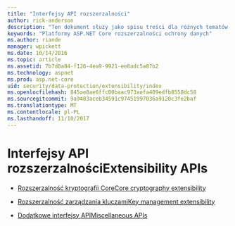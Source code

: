 ```yaml
---
title: "Interfejsy API rozszerzalności"
author: rick-anderson
description: "Ten dokument służy jako spisu treści dla różnych tematów rozszerzalności ochrony danych platformy ASP.NET Core."
keywords: "Platformy ASP.NET Core rozszerzalności ochrony danych"
ms.author: riande
manager: wpickett
ms.date: 10/14/2016
ms.topic: article
ms.assetid: 7b7d8a84-f126-4ea9-9921-ee8adc5a87b2
ms.technology: aspnet
ms.prod: asp.net-core
uid: security/data-protection/extensibility/index
ms.openlocfilehash: 845ae8ae6ffc00baac973aefa409edfb8558dc58
ms.sourcegitcommit: 9a9483aceb34591c97451997036a9120c3fe2baf
ms.translationtype: MT
ms.contentlocale: pl-PL
ms.lasthandoff: 11/10/2017
---
```

# <a name="extensibility-apis"></a><span data-ttu-id="1dde4-104">Interfejsy API rozszerzalności</span><span class="sxs-lookup"><span data-stu-id="1dde4-104">Extensibility APIs</span></span>

* [<span data-ttu-id="1dde4-105">Rozszerzalność kryptografii Core</span><span class="sxs-lookup"><span data-stu-id="1dde4-105">Core cryptography extensibility</span></span>](core-crypto.md)

* [<span data-ttu-id="1dde4-106">Rozszerzalność zarządzania kluczami</span><span class="sxs-lookup"><span data-stu-id="1dde4-106">Key management extensibility</span></span>](key-management.md)

* [<span data-ttu-id="1dde4-107">Dodatkowe interfejsy API</span><span class="sxs-lookup"><span data-stu-id="1dde4-107">Miscellaneous APIs</span></span>](misc-apis.md)
